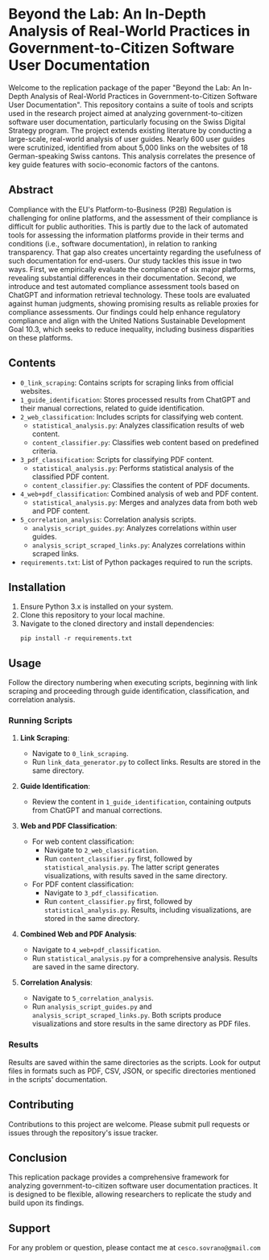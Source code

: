 # Beyond the Lab: An In-Depth Analysis of Real-World Practices in Government-to-Citizen Software User Documentation

Welcome to the replication package of the paper "Beyond the Lab: An In-Depth Analysis of Real-World Practices in Government-to-Citizen Software User Documentation". This repository contains a suite of tools and scripts used in the research project aimed at analyzing government-to-citizen software user documentation, particularly focusing on the Swiss Digital Strategy program. The project extends existing literature by conducting a large-scale, real-world analysis of user guides. Nearly 600 user guides were scrutinized, identified from about 5,000 links on the websites of 18 German-speaking Swiss cantons. This analysis correlates the presence of key guide features with socio-economic factors of the cantons.

## Abstract

Compliance with the EU's Platform-to-Business (P2B) Regulation is challenging for online platforms, and the assessment of their compliance is difficult for public authorities. This is partly due to the lack of automated tools for assessing the information platforms provide in their terms and conditions (i.e., software documentation), in relation to ranking transparency. That gap also creates uncertainty regarding the usefulness of such documentation for end-users. Our study tackles this issue in two ways. First, we empirically evaluate the compliance of six major platforms, revealing substantial differences in their documentation. Second, we introduce and test automated compliance assessment tools based on ChatGPT and information retrieval technology. These tools are evaluated against human judgments, showing promising results as reliable proxies for compliance assessments. Our findings could help enhance regulatory compliance and align with the United Nations Sustainable Development Goal 10.3, which seeks to reduce inequality, including business disparities on these platforms.

## Contents

- `0_link_scraping`: Contains scripts for scraping links from official websites.
- `1_guide_identification`: Stores processed results from ChatGPT and their manual corrections, related to guide identification.
- `2_web_classification`: Includes scripts for classifying web content.
  - `statistical_analysis.py`: Analyzes classification results of web content.
  - `content_classifier.py`: Classifies web content based on predefined criteria.
- `3_pdf_classification`: Scripts for classifying PDF content.
  - `statistical_analysis.py`: Performs statistical analysis of the classified PDF content.
  - `content_classifier.py`: Classifies the content of PDF documents.
- `4_web+pdf_classification`: Combined analysis of web and PDF content.
  - `statistical_analysis.py`: Merges and analyzes data from both web and PDF content.
- `5_correlation_analysis`: Correlation analysis scripts.
  - `analysis_script_guides.py`: Analyzes correlations within user guides.
  - `analysis_script_scraped_links.py`: Analyzes correlations within scraped links.
- `requirements.txt`: List of Python packages required to run the scripts.

## Installation

1. Ensure Python 3.x is installed on your system.
2. Clone this repository to your local machine.
3. Navigate to the cloned directory and install dependencies:
   ```
   pip install -r requirements.txt
   ```

## Usage

Follow the directory numbering when executing scripts, beginning with link scraping and proceeding through guide identification, classification, and correlation analysis.

### Running Scripts

1. **Link Scraping**:
   - Navigate to `0_link_scraping`.
   - Run `link_data_generator.py` to collect links. Results are stored in the same directory.

2. **Guide Identification**:
   - Review the content in `1_guide_identification`, containing outputs from ChatGPT and manual corrections.

3. **Web and PDF Classification**:
   - For web content classification:
     - Navigate to `2_web_classification`.
     - Run `content_classifier.py` first, followed by `statistical_analysis.py`. The latter script generates visualizations, with results saved in the same directory.
   - For PDF content classification:
     - Navigate to `3_pdf_classification`.
     - Run `content_classifier.py` first, followed by `statistical_analysis.py`. Results, including visualizations, are stored in the same directory.

4. **Combined Web and PDF Analysis**:
   - Navigate to `4_web+pdf_classification`.
   - Run `statistical_analysis.py` for a comprehensive analysis. Results are saved in the same directory.

5. **Correlation Analysis**:
   - Navigate to `5_correlation_analysis`.
   - Run `analysis_script_guides.py` and `analysis_script_scraped_links.py`. Both scripts produce visualizations and store results in the same directory as PDF files.

### Results

Results are saved within the same directories as the scripts. Look for output files in formats such as PDF, CSV, JSON, or specific directories mentioned in the scripts' documentation.

## Contributing

Contributions to this project are welcome. Please submit pull requests or issues through the repository's issue tracker.

## Conclusion

This replication package provides a comprehensive framework for analyzing government-to-citizen software user documentation practices. It is designed to be flexible, allowing researchers to replicate the study and build upon its findings.

## Support

For any problem or question, please contact me at `cesco.sovrano@gmail.com`